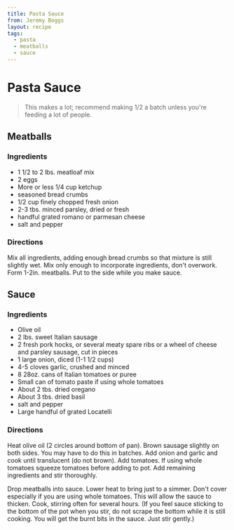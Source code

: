```yaml
---
title: Pasta Sauce
from: Jeremy Boggs
layout: recipe
tags:
  - pasta
  - meatballs
  - sauce
---
```


# Pasta Sauce

> This makes a lot; recommend making 1/2 a batch unless you're feeding a
> lot of people.


## Meatballs

### Ingredients

-   1 1/2 to 2 lbs. meatloaf mix
-   2 eggs
-   More or less 1/4 cup ketchup
-   seasoned bread crumbs
-   1/2 cup finely chopped fresh onion
-   2-3 tbs. minced parsley, dried or fresh
-   handful grated romano or parmesan cheese
-   salt and pepper

### Directions

Mix all ingredients, adding enough bread crumbs so that mixture is still
slightly wet. Mix only enough to incorporate ingredients, don't
overwork. Form 1-2in. meatballs. Put to the side while you make sauce.

## Sauce

### Ingredients

-   Olive oil
-   2 lbs. sweet Italian sausage
-   2 fresh pork hocks, or several meaty spare ribs or a wheel of cheese
    and parsley sausage, cut in pieces
-   1 large onion, diced (1-1 1/2 cups)
-   4-5 cloves garlic, crushed and minced
-   8 28oz. cans of Italian tomatoes or puree
-   Small can of tomato paste if using whole tomatoes
-   About 2 tbs. dried oregano
-   About 3 tbs. dried basil
-   salt and pepper
-   Large handful of grated Locatelli

### Directions

Heat olive oil (2 circles around bottom of pan). Brown sausage slightly
on both sides. You may have to do this in batches. Add onion and garlic
and cook until translucent (do not brown). Add tomatoes. If using whole
tomatoes squeeze tomatoes before adding to pot. Add remaining
ingredients and stir thoroughly.

Drop meatballs into sauce. Lower heat to bring just to a simmer. Don't
cover especially if you are using whole tomatoes. This will allow the
sauce to thicken. Cook, stirring often for several hours. (If you feel
sauce sticking to the bottom of the pot when you stir, do not scrape the
bottom while it is still cooking. You will get the burnt bits in the
sauce. Just stir gently.)

